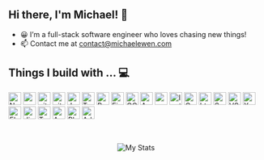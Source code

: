 ## Hi there, I'm Michael! 👋

- 😀 I’m a full-stack software engineer who loves chasing new things!
- 📫 Contact me at contact@michaelewen.com

## Things I build with ... 💻
<p>
  <img alt="Nodejs" src="https://img.shields.io/badge/-Nodejs-43853d?style=flat-square&logo=Node.js&logoColor=white" height=25/>
  <img alt="npm" src="https://img.shields.io/badge/-NPM-CB3837?style=flat-square&logo=npm&logoColor=white" height=25 />
  <img alt="git" src="https://img.shields.io/badge/-Git-F05032?style=flat-square&logo=git&logoColor=white" height=25 />
  <img alt="github actions" src="https://img.shields.io/badge/-Github_Actions-2088FF?style=flat-square&logo=github-actions&logoColor=white" height=25 />
  <img alt="JavaScript" src="https://img.shields.io/badge/-Javascript-f9a03c?style=flat-square&logo=javascript&logoColor=white" height=25 />
  <img alt="TypeScript" src="https://img.shields.io/badge/-TypeScript-007ACC?style=flat-square&logo=typescript&logoColor=white" height=25 />
  <img alt="Python" src="https://img.shields.io/badge/python-3670A0?style=for-the-badge&logo=python&logoColor=white" height=25 />
  <img alt="Firebase" src="https://img.shields.io/badge/firebase-%23039BE5.svg?style=for-the-badge&logo=firebase&logoColor=white" height=25 />
  <img alt="GCP" src="https://img.shields.io/badge/GoogleCloud-%234285F4.svg?style=for-the-badge&logo=google-cloud&logoColor=white" height=25 />
  <img alt="Azure" src="https://img.shields.io/badge/azure-%230072C6.svg?style=for-the-badge&logo=microsoftazure&logoColor=white" height=25 />
  <img alt="angular" src="https://img.shields.io/badge/-Angular-DD0031?style=flat-square&logo=angular&logoColor=white" height=25 />
  <img alt="Ionic" src="https://img.shields.io/badge/Ionic-3880FF?style=for-the-badge&logo=ionic&logoColor=white" height=25 />
  <img alt="Cordova" src="https://img.shields.io/badge/Cordova-35434F?style=for-the-badge&logo=apache-cordova&logoColor=E8E8E8" height=25 />
  <img alt="html5" src="https://img.shields.io/badge/-HTML5-E34F26?style=flat-square&logo=html5&logoColor=white" height=25 />
  <img alt="SaSS" src="https://img.shields.io/badge/SASS-hotpink.svg?style=for-the-badge&logo=SASS&logoColor=white" height=25 />
  <img alt="VS Code" src="https://img.shields.io/badge/Visual%20Studio%20Code-0078d7.svg?style=for-the-badge&logo=visual-studio-code&logoColor=white" height=25 />
  <img alt="Xcode" src="https://img.shields.io/badge/Xcode-007ACC?style=for-the-badge&logo=Xcode&logoColor=white" height=25 />
  <img alt="Elasticsearch" src="https://img.shields.io/badge/-ElasticSearch-005571?style=for-the-badge&logo=elasticsearch&logoColor=white" height=25 />
  <img alt="Jira" src="https://img.shields.io/badge/jira-%230A0FFF.svg?style=for-the-badge&logo=jira&logoColor=white" height=25 />
  <img alt="Terraform" src="https://img.shields.io/badge/terraform-%235835CC.svg?style=for-the-badge&logo=terraform&logoColor=white" height=25 />
  <img alt="App Store" src="https://img.shields.io/badge/App_Store-0D96F6?style=for-the-badge&logo=app-store&logoColor=white" height=25 />
  <img alt="Play Store" src="https://img.shields.io/badge/Google_Play-414141?style=for-the-badge&logo=google-play&logoColor=white" height=25 />
  <img alt="Adobe CC" src="https://img.shields.io/badge/adobe-%23FF0000.svg?style=for-the-badge&logo=adobe&logoColor=white" height=25 />
</p>
<br>
<p align="center">
  <img alt="My Stats" src="https://github-readme-streak-stats.herokuapp.com/?user=ewenmic" />
 </p>
